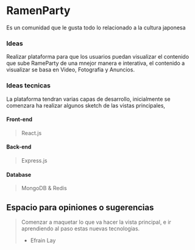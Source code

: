 # RamenParty
Es un comunidad que le gusta todo lo relacionado a la cultura japonesa

### Ideas
Realizar plataforma para que los usuarios puedan visualizar el contenido que sube RameParty de una mnejor manera e interativa,
el contenido a visualizar se basa en Video, Fotografia y Anuncios.

### Ideas tecnicas
La plataforma tendran varias capas de desarrollo, inicialmente se comenzara ha realizar algunos sketch de las vistas principales,

#### Front-end
> React.js

#### Back-end
> Express.js

#### Database
> MongoDB & Redis

## Espacio para opiniones o sugerencias
> Comenzar a maquetar lo que va hacer la vista principal, e ir aprendiendo al paso estas nuevas tecnologias. 
> - Efrain Lay
